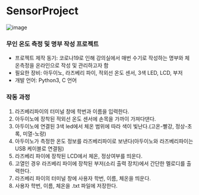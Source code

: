 # SensorProject

![image](https://user-images.githubusercontent.com/56223389/110943909-187f1900-837f-11eb-8981-6fdbe22c6ad7.png)

### 무인 온도 측정 및 명부 작성 프로젝트
* 프로젝트 제작 동기: 코로나19로 인해 강의실에서 매번 수기로 작성하는 명부와 체온측정을 온라인으로 작성 및 관리하고자 함
* 필요한 장비: 아두이노, 라즈베리 파이, 적외선 온도 센서, 3색 LED, LCD, 부저
* 개발 언어: Python3, C 언어

### 작동 과정
1. 라즈베리파이의 터미널 창에 학번과 이름을 입력한다.
2. 아두이노에 장착된 적외선 온도 센서에 손목을 가까이 가져다댄다.
3. 아두이노에 연결된 3색 led에서 체온 범위에 따라 색이 빛난다.(고온-빨강, 정상-초록, 미열-노랑) 
4. 아두이노가 측정한 온도 정보를 라즈베리파이로 보낸다(아두이노와 라즈베리파이는 USB 케이블로 연결됨)
5. 라즈베리 파이에 장착된 LCD에서 체온, 정상여부를 띄운다.
6. 고열인 경우 라즈베리 파이에 장착된 부저(소리 출력 장치)에서 간단한 멜로디를 출력한다.
7. 라즈베리 파이의 터미널 창에 사용자 학번, 이름, 체온을 띄운다.
8. 사용자 학번, 이름, 체온을 .txt 파일에 저장한다.
